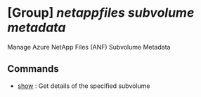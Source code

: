 # [Group] _netappfiles subvolume metadata_

Manage Azure NetApp Files (ANF) Subvolume Metadata

## Commands

- [show](/Commands/netappfiles/subvolume/metadata/_show.md)
: Get details of the specified subvolume
